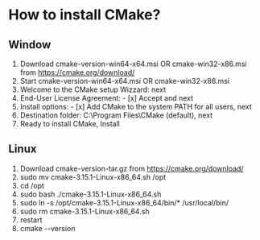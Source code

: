 # How to install CMake?

## Window

1. Download cmake-version-win64-x64.msi OR cmake-win32-x86.msi from <https://cmake.org/download/>
2. Start cmake-version-win64-x64.msi OR cmake-win32-x86.msi
3. Welcome to the CMake setup Wizzard: next
4. End-User License Agreement: - [x] Accept and next
5. Install options: - [x] Add CMake to the system PATH for all users, next
6. Destination folder: C:\Program Files\CMake (default), next
7. Ready to install CMake, Install

## Linux

1. Download cmake-version-tar.gz from <https://cmake.org/download/>
2. sudo mv cmake-3.15.1-Linux-x86_64.sh /opt
3. cd /opt
4. sudo bash ./cmake-3.15.1-Linux-x86_64.sh
5. sudo ln -s /opt/cmake-3.15.1-Linux-x86_64/bin/* /usr/local/bin/
6. sudo rm cmake-3.15.1-Linux-x86_64.sh
7. restart
8. cmake --version
